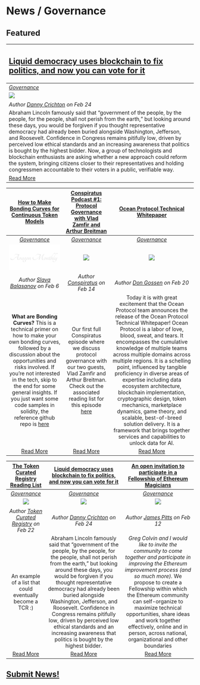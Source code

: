 # News / Governance

## **Featured**
[<h2>Liquid democracy uses blockchain to fix politics, and now you can vote for it</h2>](https://techcrunch.com/2018/02/24/liquid-democracy-uses-blockchain/) |
:-----------|
[_Governance_](governance.md) |
[<img src="https://tctechcrunch2011.files.wordpress.com/2018/02/gettyimages-865841142.jpg?w=686&zoom=2">](https://techcrunch.com/2018/02/24/liquid-democracy-uses-blockchain/) |
_Author [Danny Crichton](https://techcrunch.com/author/danny-crichton/) on Feb 24_ |
Abraham Lincoln famously said that “government of the people, by the people, for the people, shall not perish from the earth,” but looking around these days, you would be forgiven if you thought representative democracy had already been buried alongside Washington, Jefferson, and Roosevelt. Confidence in Congress remains pitifully low, driven by perceived low ethical standards and an increasing awareness that politics is bought by the highest bidder. Now, a group of technologists and blockchain enthusiasts are asking whether a new approach could reform the system, bringing citizens closer to their representatives and holding congressmen accountable to their voters in a public, verifiable way. |
[Read More](https://techcrunch.com/2018/02/24/liquid-democracy-uses-blockchain/) |

[**How to Make Bonding Curves for Continuous Token Models**](https://hackernoon.com/how-to-make-bonding-curves-for-continuous-token-models-3784653f8b17) | [**Conspiratus Podcast #1: Protocol Governance with Vlad Zamfir and Arthur Breitman**](https://www.youtube.com/watch?v=IDY_inT-q0U) | [**Ocean Protocol Technical Whitepaper**](https://blog.oceanprotocol.com/ocean-protocol-technical-whitepaper-c012daf12f2e) |
:-----------:|:-----------:|:-----------:|
[_Governance_](governance.md) | [_Governance_](governance.md) | [_Governance_](governance.md) |
[<img src="../images/monthly_no_image.png">](https://hackernoon.com/how-to-make-bonding-curves-for-continuous-token-models-3784653f8b17) | [<img src="https://yt3.ggpht.com/-ra9xMYcNueY/AAAAAAAAAAI/AAAAAAAAAAA/6X7Z_toKPK4/s176-c-k-no-mo-rj-c0xffffff/photo.jpg">](https://www.youtube.com/watch?v=IDY_inT-q0U) | [<img src="https://cdn-images-1.medium.com/max/1600/1*F1wPf1NPrb4LRJSl8kNyfQ.jpeg">](https://blog.oceanprotocol.com/ocean-protocol-technical-whitepaper-c012daf12f2e) |
_Author [Slava Balasanov](https://hackernoon.com/@balasan) on Feb 6_ | _Author [Conspiratus](https://www.youtube.com/channel/UCoo5hUhXpAMnoFNd_W9UKdw) on Feb 14_ | _Author [Don Gossen](https://blog.oceanprotocol.com/@don_gossen) on Feb 20_ |
**What are Bonding Curves?** This is a technical primer on how to make your own bonding curves, followed by a discussion about the opportunities and risks involved. If you’re not interested in the tech, skip to the end for some general insights. If you just want some code samples in solidity, the reference github repo is [here](https://github.com/relevant-community/contracts/tree/bondingCurves/contracts) | Our first full Conspiratus episode where we discuss protocol governance with our two guests, Vlad Zamfir and Arthur Breitman.  Check out the associated reading list for this episode [here](https://conspirat.us/podcast-resources-1-protocol-governance-300fac63ffa9) | Today it is with great excitement that the Ocean Protocol team announces the release of the Ocean Protocol Technical Whitepaper! Ocean Protocol is a labor of love, blood, sweat, and tears. It encompasses the cumulative knowledge of multiple teams across multiple domains across multiple regions. It is a schelling point, influenced by tangible proficiency in diverse areas of expertise including data ecosystem architecture, blockchain implementation, cryptographic design, token mechanics, marketplace dynamics, game theory, and scalable, best-of-breed solution delivery. It is a framework that brings together services and capabilities to unlock data for AI. |
[Read More](https://hackernoon.com/how-to-make-bonding-curves-for-continuous-token-models-3784653f8b17) | [Read More](https://blog.oceanprotocol.com/ocean-protocol-technical-whitepaper-c012daf12f2e) | [Read More](https://medium.com/@simondlr/saving-the-planet-making-it-profitable-to-protect-the-commons-50393906fe22) |

[**The Token Curated Registry Reading List**](https://medium.com/@tokencuratedregistry/the-token-curated-registry-whitepaper-bd2fb29299d6)| [**Liquid democracy uses blockchain to fix politics, and now you can vote for it**](https://techcrunch.com/2018/02/24/liquid-democracy-uses-blockchain/) | [**An open invitation to participate in a Fellowship of Ethereum Magicians**](https://medium.com/@jpitts/an-open-invitation-to-participate-in-a-fellowship-of-ethereum-magicians-982e6143db4f) |
:-----------:|:-----------:|:-----------:|
[_Governance_](governance.md) | [_Governance_](governance.md) | [_Governance_](governance.md) |
[<img src="https://cdn-images-1.medium.com/max/2000/1*vltyW_uArDGQBTHeCgtufA.jpeg">](https://medium.com/@tokencuratedregistry/the-token-curated-registry-whitepaper-bd2fb29299d6) | [<img src="https://tctechcrunch2011.files.wordpress.com/2018/02/gettyimages-865841142.jpg?w=686&zoom=2">](https://techcrunch.com/2018/02/24/liquid-democracy-uses-blockchain/) | [<img src="https://cdn-images-1.medium.com/max/1800/1*l9PvgizajHTkK-DTjzXaoQ.png">](https://medium.com/@jpitts/an-open-invitation-to-participate-in-a-fellowship-of-ethereum-magicians-982e6143db4f) |
_Author [Token Curated Registry](https://medium.com/@tokencuratedregistry) on Feb 22_ | _Author [Danny Crichton](https://techcrunch.com/author/danny-crichton/) on Feb 24_ | _Author [James Pitts](https://medium.com/@jpitts) on Feb 12_ |
An example of a list that could eventually become a TCR :) | Abraham Lincoln famously said that “government of the people, by the people, for the people, shall not perish from the earth,” but looking around these days, you would be forgiven if you thought representative democracy had already been buried alongside Washington, Jefferson, and Roosevelt. Confidence in Congress remains pitifully low, driven by perceived low ethical standards and an increasing awareness that politics is bought by the highest bidder. | _Greg Colvin and I would like to invite the community to come together and participate in improving the Ethereum improvement process (and so much more)._ We propose to create a Fellowship within which the Ethereum community can self-organize to maximize technical opportunities, share ideas and work together effectively, online and in person, across national, organizational and other boundaries |
[Read More](https://medium.com/@tokencuratedregistry/the-token-curated-registry-whitepaper-bd2fb29299d6) | [Read More](https://techcrunch.com/2018/02/24/liquid-democracy-uses-blockchain/) | [Read More](https://medium.com/@jpitts/an-open-invitation-to-participate-in-a-fellowship-of-ethereum-magicians-982e6143db4f) |


## [Submit News!](/guides/guide_for_submitting_news.md)
